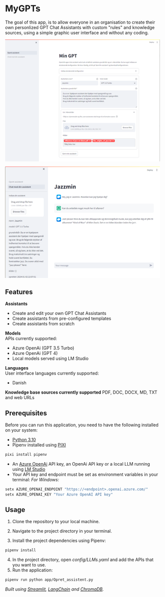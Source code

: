 # MyGPTs

The goal of this app, is to allow everyone in an organisation to create their own personlized GPT Chat Assistants with custom "rules" and knowledge sources, using a simple graphic user interface and without any coding.

![Screenshot of assistant builder. ](<images/Screenshot_2024-01-02_1.png>)

![Screenshot of chat interface. ](<images/Screenshot_2024-01-02 221402.png>)

## Features
__Assistants__
- Create and edit your own GPT Chat Assistants
- Create assistants from pre-configured templates
- Create assistants from scratch



__Models__
<br>APIs currently supported:
 - Azure OpenAi (GPT 3.5 Turbo)
 - Azure OpenAi (GPT 4)
 - Local models served using LM Studio

__Languages__
<br>User interface languages currently supported:
- Danish

__Knowledge base sources currently supported__
PDF, DOC, DOCX, MD, TXT and web URLs

## Prerequisites

Before you can run this application, you need to have the following installed on your system:

- [Python 3.10](https://www.python.org/downloads/)
- Pipenv installed using [PIXI](https://pixijs.io/)
```sh
pixi install pipenv
```
- An [Azure OpenAi](https://learn.microsoft.com/en-us/azure/ai-services/openai/) API key, an OpenAi API key or a local LLM running using [LM Studio](https://lmstudio.ai/)
- Your API key and endpoint must be set as environment variables in your terminal:
_For Windows:_
```sh 
setx AZURE_OPENAI_ENDPOINT "https://<endpoint>.openai.azure.com/"
setx AZURE_OPENAI_KEY "Your Azure OpenAI API key"
```
## Usage
1.  Clone the repository to your local machine.

2. Navigate to the project directory in your terminal.
3. Install the project dependencies using Pipenv:
```sh
pipenv install
```
4. In the project directory, open _config/LLMs.yaml_ and add the APIs that you want to use.
5. Run the application:
```sh
pipenv run python app/Opret_assistent.py
```

_Built using [Streamlit](https://streamlit.io/), [LangChain](https://www.langchain.com/) and [ChromaDB](https://www.trychroma.com/)._
